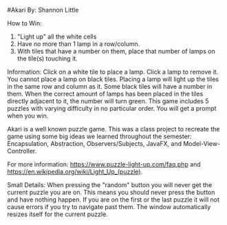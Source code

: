 #Akari
By: Shannon Little

How to Win:
1) "Light up" all the white cells
2) Have no more than 1 lamp in a row/column. 
3) With tiles that have a number on them, place that number of lamps on the tile(s) touching it. 

Information:
Click on a white tile to place a lamp. Click a lamp to remove it. You cannot place a lamp on black tiles.
Placing a lamp will light up the tiles in the same row and column as it. Some black tiles will have a number in them. When the correct amount of lamps has been placed in the tiles directly adjacent to it, the number will turn green. 
This game includes 5 puzzles with varying difficulty in no particular order. You will get a prompt when you win.

Akari is a well known puzzle game. This was a class project to recreate the game using some big ideas we learned throughout the semester: Encapsulation, Abstraction, Observers/Subjects, JavaFX, and Model-View-Controller.

For more information: https://www.puzzle-light-up.com/faq.php and https://en.wikipedia.org/wiki/Light_Up_(puzzle).

Small Details:
When pressing the "random" button you will never get the current puzzle you are on. This means you should never press the button and have nothing happen. If you are on the first or the last puzzle it will not cause errors if you try to navigate past them. The window automatically resizes itself for the current puzzle.